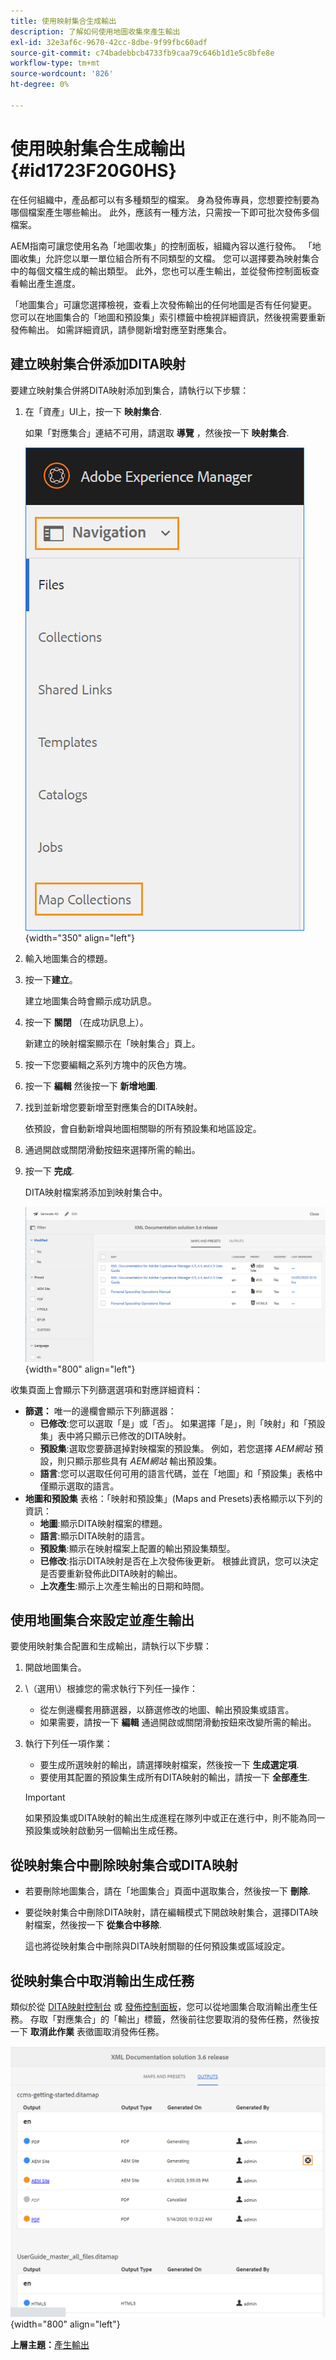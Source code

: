 ```yaml
---
title: 使用映射集合生成輸出
description: 了解如何使用地圖收集來產生輸出
exl-id: 32e3af6c-9670-42cc-8dbe-9f99fbc60adf
source-git-commit: c74badebbcb4733fb9caa79c646b1d1e5c8bfe8e
workflow-type: tm+mt
source-wordcount: '826'
ht-degree: 0%

---
```


# 使用映射集合生成輸出 {#id1723F20G0HS}

在任何組織中，產品都可以有多種類型的檔案。 身為發佈專員，您想要控制要為哪個檔案產生哪些輸出。 此外，應該有一種方法，只需按一下即可批次發佈多個檔案。

AEM指南可讓您使用名為「地圖收集」的控制面板，組織內容以進行發佈。 「地圖收集」允許您以單一單位組合所有不同類型的文檔。 您可以選擇要為映射集合中的每個文檔生成的輸出類型。 此外，您也可以產生輸出，並從發佈控制面板查看輸出產生進度。

「地圖集合」可讓您選擇檢視，查看上次發佈輸出的任何地圖是否有任何變更。 您可以在地圖集合的「地圖和預設集」索引標籤中檢視詳細資訊，然後視需要重新發佈輸出。 如需詳細資訊，請參閱新增對應至對應集合。

## 建立映射集合併添加DITA映射

要建立映射集合併將DITA映射添加到集合，請執行以下步驟：

1. 在「資產」UI上，按一下 **映射集合**.

   如果「對應集合」連結不可用，請選取 **導覽** ，然後按一下 **映射集合**.

   ![](images/access-map-collection-left-rail.png){width="350" align="left"}

1. 輸入地圖集合的標題。
1. 按一下&#x200B;**建立**。

   建立地圖集合時會顯示成功訊息。

1. 按一下 **關閉** （在成功訊息上）。

   新建立的映射檔案顯示在「映射集合」頁上。

1. 按一下您要編輯之系列方塊中的灰色方塊。
1. 按一下 **編輯** 然後按一下 **新增地圖**.
1. 找到並新增您要新增至對應集合的DITA映射。

   依預設，會自動新增與地圖相關聯的所有預設集和地區設定。

1. 通過開啟或關閉滑動按鈕來選擇所需的輸出。
1. 按一下 **完成**.

   DITA映射檔案將添加到映射集合中。

   ![](images/maps_presets_62_63.png){width="800" align="left"}

收集頁面上會顯示下列篩選選項和對應詳細資料：

- **篩選：** 唯一的邊欄會顯示下列篩選器：
   - **已修改**:您可以選取「是」或「否」。 如果選擇「是」，則「映射」和「預設集」表中將只顯示已修改的DITA映射。
   - **預設集**:選取您要篩選掉對映檔案的預設集。 例如，若您選擇 *AEM網站* 預設，則只顯示那些具有 *AEM網站* 輸出預設集。
   - **語言**:您可以選取任何可用的語言代碼，並在「地圖」和「預設集」表格中僅顯示選取的語言。
- **地圖和預設集** 表格：「映射和預設集」(Maps and Presets)表格顯示以下列的資訊：
   - **地圖**:顯示DITA映射檔案的標題。
   - **語言**:顯示DITA映射的語言。
   - **預設集**:顯示在映射檔案上配置的輸出預設集類型。
   - **已修改**:指示DITA映射是否在上次發佈後更新。 根據此資訊，您可以決定是否要重新發佈此DITA映射的輸出。
   - **上次產生**:顯示上次產生輸出的日期和時間。

## 使用地圖集合來設定並產生輸出

要使用映射集合配置和生成輸出，請執行以下步驟：

1. 開啟地圖集合。
1. \（選用\）根據您的需求執行下列任一操作：
   - 從左側邊欄套用篩選器，以篩選修改的地圖、輸出預設集或語言。
   - 如果需要，請按一下 **編輯** 通過開啟或關閉滑動按鈕來改變所需的輸出。
1. 執行下列任一項作業：

   - 要生成所選映射的輸出，請選擇映射檔案，然後按一下 **生成選定項**.
   - 要使用其配置的預設集生成所有DITA映射的輸出，請按一下 **全部產生**.

   >[!IMPORTANT]
   >
   > 如果預設集或DITA映射的輸出生成進程在隊列中或正在進行中，則不能為同一預設集或映射啟動另一個輸出生成任務。


## 從映射集合中刪除映射集合或DITA映射

- 若要刪除地圖集合，請在「地圖集合」頁面中選取集合，然後按一下 **刪除**.
- 要從映射集合中刪除DITA映射，請在編輯模式下開啟映射集合，選擇DITA映射檔案，然後按一下 **從集合中移除**.

   這也將從映射集合中刪除與DITA映射關聯的任何預設集或區域設定。


## 從映射集合中取消輸出生成任務

類似於從 [DITA映射控制台](generate-output-for-a-dita-map.md#id2061H100T5Z) 或 [發佈控制面板](generate-output-publish-dashboard.md#)，您可以從地圖集合取消輸出產生任務。 存取「對應集合」的「輸出」標籤，然後前往您要取消的發佈任務，然後按一下 **取消此作業** 表徵圖取消發佈任務。

![](images/cancel-publish-task-map-collection.png){width="800" align="left"}

**上層主題：**[&#x200B;產生輸出](generate-output.md)
